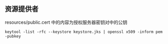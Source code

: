 ## 资源提供者

resources/public.cert 中的内容为授权服务器密钥对中的公钥

```shell
keytool -list -rfc --keystore keystore.jks | openssl x509 -inform pem -pubkey
```